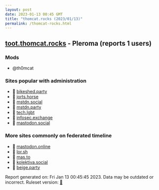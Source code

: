 ```yaml
---
layout: post
date: 2023-01-13 00:45 GMT
title: "thomcat.rocks (2023/01/13)"
permalink: /thomcat-rocks.html
---
```


## [toot.thomcat.rocks](https://toot.thomcat.rocks) - Pleroma (reports 1 users)

### Mods
 * @th0mcat

### Sites popular with administration

* 🐘 [bikeshed.party](/bikeshed-party.html)
* 🐘 [jorts.horse](/jorts-horse.html)
* 🐘 [mstdn.social](/mstdn-social.html)
* 🐘 [mstdn.party](/mstdn-party.html)
* 🐘 [tech.lgbt](/tech-lgbt.html)
* 🐘 [infosec.exchange](/infosec-exchange.html)
* 🐘 [mastodon.social](/mastodon-social.html)

### More sites commonly on federated timeline

* 🐘 [mastodon.online](/mastodon-online.html)
* 🐘 [lor.sh](/lor-sh.html)
* 🐘 [mas.to](/mas-to.html)
* 🐘 [kolektiva.social](/kolektiva-social.html)
* 🐘 [beige.party](/beige-party.html)

Report generated on: Fri Jan 13 00:45:45 2023. Data may be outdated or incorrect.
Ruleset version: [🧁](/version-cupcake)
